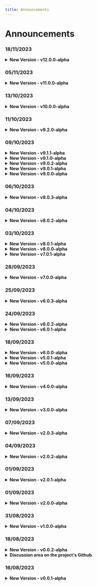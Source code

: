 ```yaml
---
title: Announcements
---
```


# Announcements

### 18/11/2023
<details class="announcements-details">
  <summary>
    <strong>New Version - v12.0.0-alpha</strong>
  </summary>

<div class="announcements-details-content">
<strong>v12.0.0-alpha - nb-slides</strong>

- Created the vue-component `nb-slides`
- Created documentation for vue-component `nb-slides/nb-slide-div-fixed-size`
- Created playground for vue-component `nb-slides/nb-slide-div-fixed-size`
- Changed the project version
- Added announcements
- Added Supporting viewers

Full Changelog: https://github.com/VemLavarALoucaGamers/vlalg-nimbus/compare/v11.0.0-alpha...v12.0.0-alpha
</div>
</details>

### 05/11/2023
<details class="announcements-details">
  <summary>
    <strong>New Version - v11.0.0-alpha</strong>
  </summary>

<div class="announcements-details-content">
<strong>v11.0.0-alpha - nb-buttons</strong>

- nb-payments
  - Changed the version
  - Fix: changed nbId local in `nb-payments`
- nb-texts
  - Changed the version
  - Fix: added `nb-reset` class in the `nb-gradient-text`
- Created the vue-component `nb-buttons`
- Created documentation for vue-component `nb-buttons/nb-button-mechanical`
- Created playground for vue-component `nb-buttons/nb-button-mechanical`
- Changed the project version
- Added announcements

Full Changelog: https://github.com/VemLavarALoucaGamers/vlalg-nimbus/compare/v10.0.0-alpha...v11.0.0-alpha
</div>
</details>

### 13/10/2023
<details class="announcements-details">
  <summary>
    <strong>New Version - v10.0.0-alpha</strong>
  </summary>

<div class="announcements-details-content">
<strong>v10.0.0-alpha - nb-text</strong>

- Fixed vue-component `nb-payments` ids from `vgId` to `nbId`
- Fixed the images in `README.md` and documentation
- Changed the version of nb-payments
- Created the vue-component `nb-text`
- Created documentation for vue-component `nb-text`
- Changed the project version
- Added announcements

Full Changelog: https://github.com/VemLavarALoucaGamers/vlalg-nimbus/compare/v9.2.0-alpha...v10.0.0-alpha
</div>
</details>

### 11/10/2023
<details class="announcements-details">
  <summary>
    <strong>New Version - v9.2.0-alpha</strong>
  </summary>

<div class="announcements-details-content">
<strong>v9.2.0-alpha - nb-payments</strong>

- changed the `nimbus-playground` and `vue-components` folders within the project
- fixed the error where the card disappears at `vue-components/nb-payments` when listening to the form

Full Changelog: https://github.com/VemLavarALoucaGamers/vlalg-nimbus/compare/v9.1.1-alpha...v9.2.0-alpha
</div>
</details>

### 09/10/2023
<details class="announcements-details">
  <summary>
    <strong>New Version - v9.1.1-alpha</strong>
  </summary>

<div class="announcements-details-content">
<strong>v9.1.1-alpha - nb-payments</strong>

- fix example gif

Full Changelog: https://github.com/VemLavarALoucaGamers/vlalg-nimbus/compare/v9.0.2-alpha...v9.1.0-alpha
</div>
</details>

<details class="announcements-details">
  <summary>
    <strong>New Version - v9.1.0-alpha</strong>
  </summary>

<div class="announcements-details-content">
<strong>v9.1.0-alpha - vue-components</strong>

Started vue-components

- Added vue-component project
- Added playground project
- Changed vue-component and playground folder
- Changed project version
- Added new announcements

Full Changelog: https://github.com/VemLavarALoucaGamers/vlalg-nimbus/compare/v9.0.2-alpha...v9.1.0-alpha
</div>
</details>

<details class="announcements-details">
  <summary>
    <strong>New Version - v9.0.2-alpha</strong>
  </summary>

<div class="announcements-details-content">
<strong>v9.0.2-alpha - project name</strong>

- Changed project name in package.json
- Changed project version
- Added new announcements
- Added devDependencies

Full Changelog: https://github.com/VemLavarALoucaGamers/vlalg-nimbus/compare/v9.0.1-alpha...v9.0.2-alpha
</div>
</details>

<details class="announcements-details">
  <summary>
    <strong>New Version - v9.0.1-alpha</strong>
  </summary>

<div class="announcements-details-content">
<strong>v9.0.1-alpha - project name</strong>

- Changed project name in package.json
- Changed project version
- Added new announcements

Full Changelog: https://github.com/VemLavarALoucaGamers/vlalg-nimbus/compare/v9.0.0-alpha...v9.0.1-alpha
</div>
</details>

<details class="announcements-details">
  <summary>
    <strong>New Version - v9.0.0-alpha</strong>
  </summary>

<div class="announcements-details-content">
<strong>v9.0.0-alpha - added playground projects</strong>

- `app/nimbus-playground`
- `packages/vue-components/nb-payments`

Full Changelog: https://github.com/VemLavarALoucaGamers/vlalg-nimbus/compare/v8.0.3-alpha...v9.0.0-alpha
</div>
</details>

### 06/10/2023
<details class="announcements-details">
  <summary>
    <strong>New Version - v8.0.3-alpha</strong>
  </summary>

<div class="announcements-details-content">
<strong>v8.0.3-alpha - changed engines</strong>

The engine field was removed from package.json in all libs and in the project, it was causing conflict in who was going to use it

Full Changelog: https://github.com/VemLavarALoucaGamers/vlalg-nimbus/compare/v8.0.2-alpha...v8.0.3-alpha
</div>
</details>

### 04/10/2023
<details class="announcements-details">
  <summary>
    <strong>New Version - v8.0.2-alpha</strong>
  </summary>

<div class="announcements-details-content">
<strong>v8.0.2-alpha - Libs scripts</strong>

Updated Rollup and package.json configuration for all libs

Full Changelog: https://github.com/VemLavarALoucaGamers/vlalg-nimbus/compare/v8.0.1-alpha...v8.0.2-alpha
</div>
</details>

### 03/10/2023
<details class="announcements-details">
  <summary>
    <strong>New Version - v8.0.1-alpha</strong>
  </summary>

<div class="announcements-details-content">
<strong>v8.0.1-alpha - Typed Js libs</strong>

- `@vlalg-nimbus/raven-sentinel`
- `@vlalg-nimbus/magic-consolelog`

Full Changelog: https://github.com/VemLavarALoucaGamers/vlalg-nimbus/compare/v8.0.0-alpha...v8.0.1-alpha
</div>
</details>

<details class="announcements-details">
  <summary>
    <strong>New Version - v8.0.0-alpha</strong>
  </summary>

<div class="announcements-details-content">
<strong>v8.0.0-alpha - Changed project version</strong>

- added more css reset `@vlalg-nimbus/bee-css-reset` and version in the docs
- changed project version

Full Changelog: https://github.com/VemLavarALoucaGamers/vlalg-nimbus/compare/v7.0.1-alpha...v8.0.0-alpha
</div>
</details>

<details class="announcements-details">
  <summary>
    <strong>New Version - v7.0.1-alpha</strong>
  </summary>

<div class="announcements-details-content">
<strong>v7.0.1-alpha - Changed project version</strong>

- added npm statistics in the doc

Full Changelog: https://github.com/VemLavarALoucaGamers/vlalg-nimbus/compare/v7.0.0-alpha...v7.0.1-alpha
</div>
</details>

### 28/09/2023
<details class="announcements-details">
  <summary>
    <strong>New Version - v7.0.0-alpha</strong>
  </summary>

<div class="announcements-details-content">
<strong>v7.0.0-alpha - Changed project version</strong>

- Added "Master Tool" lib
- Changed project version

Full Changelog: https://github.com/VemLavarALoucaGamers/vlalg-nimbus/compare/v6.0.3-alpha...v7.0.0-alpha
</div>
</details>

### 25/09/2023
<details class="announcements-details">
  <summary>
    <strong>New Version - v6.0.3-alpha</strong>
  </summary>

<div class="announcements-details-content">
<strong>v6.0.3-alpha - Fix doc mobile padding</strong>

- Fix doc mobile padding

Full Changelog: https://github.com/VemLavarALoucaGamers/vlalg-nimbus/compare/v6.0.2-alpha...v6.0.3-alpha
</div>
</details>

### 24/09/2023
<details class="announcements-details">
  <summary>
    <strong>New Version - v6.0.2-alpha</strong>
  </summary>

<div class="announcements-details-content">
<strong>v6.0.2-alpha - Added linkedin project banner</strong>

- Added linkedin project banner

Full Changelog: https://github.com/VemLavarALoucaGamers/vlalg-nimbus/compare/v6.0.1-alpha...v6.0.2-alpha
</div>
</details>
<details class="announcements-details">
  <summary>
    <strong>New Version - v6.0.1-alpha</strong>
  </summary>

<div class="announcements-details-content">
<strong>v6.0.1-alpha - Changed project version</strong>

- Added "Bee - CSS Reset" "Based on" documentation area
- Changed project version

Full Changelog: https://github.com/VemLavarALoucaGamers/vlalg-nimbus/compare/v6.0.0-alpha...v6.0.1-alpha
</div>
</details>

### 18/09/2023
<details class="announcements-details">
  <summary>
    <strong>New Version - v6.0.0-alpha</strong>
  </summary>

<div class="announcements-details-content">
<strong>v6.0.0-alpha - Added "MysteryBox: CSS Framework"</strong>

Added project <a href="https://www.npmjs.com/package/@vlalg-nimbus/mystery-box-css-framework" target="_blank">MysteryBox: CSS Framework</a>

Full Changelog: https://github.com/VemLavarALoucaGamers/vlalg-nimbus/compare/v5.0.1-alpha...v6.0.0-alpha
</div>
</details>

<details class="announcements-details">
  <summary>
    <strong>New Version - v5.0.1-alpha</strong>
  </summary>

<div class="announcements-details-content">
<strong>v5.0.1-alpha - Changed lib version</strong>

- Updated the documentation for the css and js libs

Full Changelog: https://github.com/VemLavarALoucaGamers/vlalg-nimbus/compare/v4.0.0-alpha...v5.0.0-alpha
</div>
</details>

<details class="announcements-details">
  <summary>
    <strong>New Version - v5.0.0-alpha</strong>
  </summary>

<div class="announcements-details-content">
<strong>v5.0.0-alpha - Changed lib version</strong>

- Updated version

Full Changelog: https://github.com/VemLavarALoucaGamers/vlalg-nimbus/compare/v4.0.0-alpha...v5.0.0-alpha
</div>
</details>

### 16/09/2023
<details class="announcements-details">
  <summary>
    <strong>New Version - v4.0.0-alpha</strong>
  </summary>

<div class="announcements-details-content">
<strong>v4.0.0-alpha - Added "Chameleon Grid Layout"</strong>

Added project <a href="https://www.npmjs.com/package/@vlalg-nimbus/chameleon-grid-layout" target="_blank">Chameleon Grid Layout</a>

Full Changelog: https://github.com/VemLavarALoucaGamers/vlalg-nimbus/compare/v3.0.0-alpha...v4.0.0-alpha
</div>
</details>

### 13/09/2023
<details class="announcements-details">
  <summary>
    <strong>New Version - v3.0.0-alpha</strong>
  </summary>

<div class="announcements-details-content">
<strong>v3.0.0-alpha - Added "BEE - CSS Reset"</strong>

Added project <a href="https://www.npmjs.com/package/@vlalg-nimbus/bee-css-reset" target="_blank">BEE - CSS Reset</a>

Full Changelog: https://github.com/VemLavarALoucaGamers/vlalg-nimbus/compare/v2.0.3-alpha...v3.0.0-alpha
</div>
</details>

### 07/09/2023
<details class="announcements-details">
  <summary>
    <strong>New Version - v2.0.3-alpha</strong>
  </summary>

<div class="announcements-details-content">
<strong>v2.0.3-alpha - Changed lib version</strong>

- Added js libs downloads badges
- Updated version
- Domain purchased <a href="https://nimbus.tec.br/" target="_blank">https://nimbus.tec.br/</a>
- Changed the links pointing to the project to the new domain

Full Changelog: https://github.com/VemLavarALoucaGamers/vlalg-nimbus/compare/v2.0.2-alpha...v2.0.3-alpha
</div>
</details>

### 04/09/2023
<details class="announcements-details">
  <summary>
    <strong>New Version - v2.0.2-alpha</strong>
  </summary>

<div class="announcements-details-content">
<strong>v2.0.2-alpha - Changed lib version</strong>

Changed lib version

Full Changelog: https://github.com/VemLavarALoucaGamers/vlalg-nimbus/compare/v2.0.1-alpha...v2.0.2-alpha
</div>
</details>

### 01/09/2023
<details class="announcements-details">
  <summary>
    <strong>New Version - v2.0.1-alpha</strong>
  </summary>

<div class="announcements-details-content">
<strong>v2.0.1-alpha - Changed lib version</strong>

Full Changelog: https://github.com/VemLavarALoucaGamers/vlalg-nimbus/compare/v2.0.0-alpha...v2.0.1-alpha
</div>
</details>

### 01/09/2023
<details class="announcements-details">
  <summary>
    <strong>New Version - v2.0.0-alpha</strong>
  </summary>

<div class="announcements-details-content">
<strong>v2.0.0-alpha - Added "Magic ConsoleLog"</strong>

Added project <a href="https://www.npmjs.com/package/@vlalg-nimbus/magic-consolelog" target="_blank">Magic ConsoleLog</a>, it's the old one "Awesome ConsoleLog"
</div>
</details>

### 31/08/2023
<details class="announcements-details">
  <summary>
    <strong>New Version - v1.0.0-alpha</strong>
  </summary>

<div class="announcements-details-content">
<strong>v1.0.0-alpha - Added "Raven Sentinel: Log Manager"</strong>

Added project <a href="https://www.npmjs.com/package/@vlalg-nimbus/raven-sentinel" target="_blank">Raven Sentinel</a>, it's the old one "Log Manager"
</div>
</details>

### 18/08/2023
<details class="announcements-details">
  <summary>
    <strong>New Version - v0.0.2-alpha</strong>
  </summary>

<div class="announcements-details-content">
<strong>v0.0.2-alpha - Beginning of the document base</strong>

Has been configured in the project:

- Added commit pattern
  - Husky
  - Commitlint
  - Commitize
- GitHub Issues and Pr Templaes
- Started .prettierrc file
- Security Explanation File
- Docs Page
  - Code of Conduct
  - Announcements
  - Issues
- Install chalk packeage in the project
- Created the script that checks the commit texts
</div>
</details>

<details class="announcements-details">
  <summary>
    <strong>Discussion area on the project's Github</strong>
  </summary>

<div class="announcements-details-content">
🎉 Now we have the discussion area on the project's Github! 🎉

Link: https://github.com/VemLavarALoucaGamers/vlalg-nimbus/discussions

<a href="https://cdn.discordapp.com/attachments/1141561204251295775/1141933972528570450/image.png" target="_blank">
  <img src="https://cdn.discordapp.com/attachments/1141561204251295775/1141933972528570450/image.png">
</a>
</div>
</details>

### 16/08/2023
<details class="announcements-details">
  <summary>
    <strong>New Version - v0.0.1-alpha</strong>
  </summary>

<div class="announcements-details-content">
<strong>v0.0.1-alpha - Beginning of the document base</strong>

- project structuring
- documentation website

Full Changelog: https://github.com/VemLavarALoucaGamers/vlalg-nimbus/commits/v0.0.1-alpha
</div>
</details>

